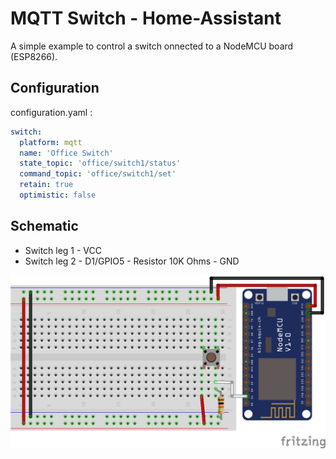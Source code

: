 # MQTT Switch - Home-Assistant
A simple example to control a switch onnected to a NodeMCU board (ESP8266).

## Configuration
configuration.yaml :
```yaml
switch:
  platform: mqtt
  name: 'Office Switch'
  state_topic: 'office/switch1/status'
  command_topic: 'office/switch1/set'
  retain: true
  optimistic: false
```

## Schematic
- Switch leg 1 - VCC
- Switch leg 2 - D1/GPIO5 - Resistor 10K Ohms - GND

![Schematic](Schematic.png)